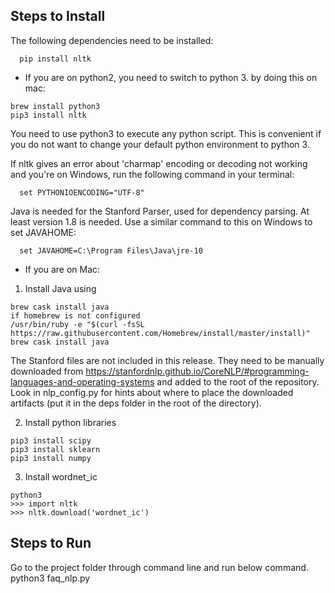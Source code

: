 
## Steps to Install


The following dependencies need to be installed:
```
  pip install nltk
```
* If you are on python2, you need to switch to python 3.
by doing this on mac:
```
brew install python3
pip3 install nltk
```
You need to use python3 to execute any python script.
This is convenient if you do not want to change your default python environment to python 3.

If nltk gives an error about 'charmap' encoding or decoding not working and you're on Windows, run the following command in your terminal:
```
  set PYTHONIOENCODING="UTF-8"
```
Java is needed for the Stanford Parser, used for dependency parsing. At least version 1.8 is needed. Use a similar command to this on Windows to set JAVAHOME:
```
  set JAVAHOME=C:\Program Files\Java\jre-10
```
* If you are on Mac:

1. Install Java using
```
brew cask install java
if homebrew is not configured
/usr/bin/ruby -e "$(curl -fsSL https://raw.githubusercontent.com/Homebrew/install/master/install)"
brew cask install java
```
The Stanford files are not included in this release. They need to be manually downloaded from https://stanfordnlp.github.io/CoreNLP/#programming-languages-and-operating-systems and added to the root of the repository. Look in nlp_config.py for hints about where to place the downloaded artifacts (put it in the deps folder in the root of the directory).

2. Install python libraries
```
pip3 install scipy
pip3 install sklearn
pip3 install numpy
```
3. Install wordnet_ic
```
python3
>>> import nltk
>>> nltk.download('wordnet_ic')
```

## Steps to Run

Go to the project folder through command line and run below command.
python3 faq_nlp.py
